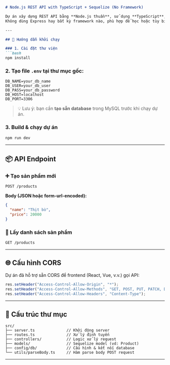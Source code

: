 ````md
# Node.js REST API with TypeScript + Sequelize (No Framework)

Dự án xây dựng REST API bằng **Node.js thuần**, sử dụng **TypeScript**, **Sequelize ORM** và **MySQL**.  
Không dùng Express hay bất kỳ framework nào, phù hợp để học hoặc tùy biến theo nhu cầu riêng.

---

## 🚀 Hướng dẫn khởi chạy

### 1. Cài đặt thư viện
```bash
npm install
````

### 2. Tạo file `.env` tại thư mục gốc:

```env
DB_NAME=your_db_name
DB_USER=your_db_user
DB_PASS=your_db_password
DB_HOST=localhost
DB_PORT=3306
```

> 💡 Lưu ý: bạn cần **tạo sẵn database** trong MySQL trước khi chạy dự án.

### 3. Build & chạy dự án

```bash
npm run dev
```

---

## 📦 API Endpoint

### ➕ Tạo sản phẩm mới

```http
POST /products
```

**Body (JSON hoặc form-url-encoded):**

```json
{
  "name": "Thịt bò",
  "price": 20000
}
```

### 📄 Lấy danh sách sản phẩm

```http
GET /products
```

---

## 🌐 Cấu hình CORS

Dự án đã hỗ trợ sẵn CORS để frontend (React, Vue, v.v.) gọi API:

```ts
res.setHeader("Access-Control-Allow-Origin", "*");
res.setHeader("Access-Control-Allow-Methods", "GET, POST, PUT, PATCH, DELETE, OPTIONS");
res.setHeader("Access-Control-Allow-Headers", "Content-Type");
```

---

## 📁 Cấu trúc thư mục

```
src/
├── server.ts              // Khởi động server
├── routes.ts              // Xử lý định tuyến
├── controllers/           // Logic xử lý request
├── models/                // Sequelize model (vd: Product)
├── config/db/             // Cấu hình & kết nối database
└── utils/parseBody.ts     // Hàm parse body POST request
```

---

```
